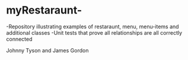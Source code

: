 # myRestaraunt-

-Repository illustrating examples of restaraunt, menu, menu-items and additional classes 
-Unit tests that prove all relationships are all correctly connected

Johnny Tyson and James Gordon 
